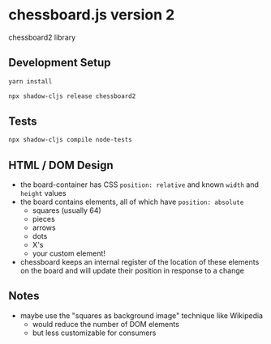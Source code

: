 # chessboard.js version 2

chessboard2 library

## Development Setup

```sh
yarn install

npx shadow-cljs release chessboard2
```

## Tests

```sh
npx shadow-cljs compile node-tests
```

## HTML / DOM Design

- the board-container has CSS `position: relative` and known `width` and `height` values
- the board contains elements, all of which have `position: absolute`
  - squares (usually 64)
  - pieces
  - arrows
  - dots
  - X's
  - your custom element!
- chessboard keeps an internal register of the location of these elements on the board
  and will update their position in response to a change

## Notes

- maybe use the "squares as background image" technique like Wikipedia
  - would reduce the number of DOM elements
  - but less customizable for consumers
